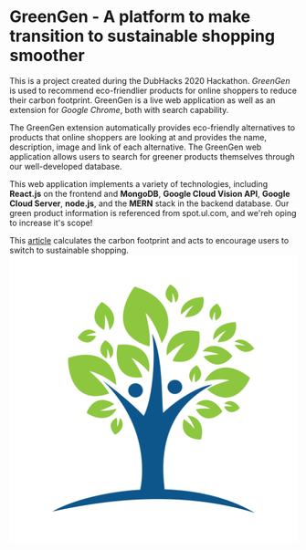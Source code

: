 # GreenGen - A platform to make transition to sustainable shopping smoother
This is a project created during the DubHacks 2020 Hackathon. _GreenGen_ is used to recommend eco-friendlier products for online shoppers to reduce their carbon footprint. GreenGen is a live web application as well as an extension for _Google Chrome_, both with search capability. 

The GreenGen extension automatically provides eco-friendly alternatives to products that online shoppers are looking at and provides the name, description, image and link of each alternative. The GreenGen web application allows users to search for greener products themselves through our well-developed database.

This web application implements a variety of technologies, including **React.js** on the frontend and **MongoDB**, **Google Cloud Vision API**, **Google Cloud Server**, **node.js**, and the **MERN** stack in the backend database. Our green product information is referenced from spot.ul.com, and we'reh oping to increase it's scope!

This [article](https://www.nature.org/en-us/get-involved/how-to-help/carbon-footprint-calculator/) calculates the carbon footprint and acts to encourage users to switch to sustainable shopping.
![a tree](./frontend/src/search/logo.png)
